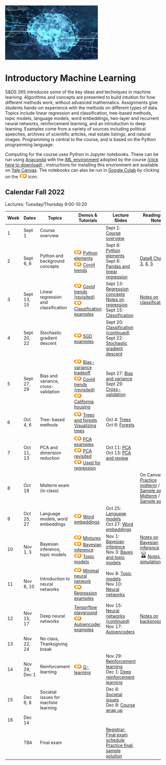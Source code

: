 <head>
  <title> Introductory Machine Learning </title>
  <link rel="stylesheet" href="theme/css/main.css" />
  <link rel="shortcut icon" type="image/x-icon" href="favicon.ico?">
</head>


![neuro-datascience](./data-neuroscience.jpg)


Introductory Machine Learning
====

S&DS 265 introduces some of the key ideas and techniques in machine learning. Algorithms and concepts are presented to build intuition for how different methods work, without advanced mathematics. Assignments give students hands-on experience with the methods on different types of data. Topics include linear regression and classification, tree-based methods, topic models, language models, word embeddings, two-layer and recurrent neural networks, reinforcement learning, and an introduction to deep learning. Examples come from a variety of sources including political speeches, archives of scientific articles, real estate listings, and natural images. Programming is central to the course, and is based on the Python programming language.

Computing for the course uses Python in Jupyter notebooks. These can be run using [Anaconda](https://www.anaconda.com/products/individual) with the [iML environment](https://raw.githubusercontent.com/YData123/sds265-fa22/master/env/iml_env.yml) adopted by the course <a href="https://raw.githubusercontent.com/YData123/sds265-fa22/master/env/iml_env.zip" download>(click here to download)</a>
; instructions for installing this environment are available on [Yale Canvas](https://canvas.yale.edu).  The notebooks can also be run in [Google Colab](https://colab.research.google.com) by clicking on the [<img width="25" src="colab.svg">](https://colab.research.google.com) icon.



Calendar Fall 2022
---
Lectures: Tuesday/Thursday 9:00-10:20


 Week | Dates |  Topics | Demos & Tutorials | Lecture Slides | Readings and Notes | Assignments & Exams 
----------- | ----------- | ------------- | ------------ | ------------- | ----------- | ------------
1 | Sept 1  |     Course overview | | Sept 1: [Course overview](https://github.com/YData123/sds265-fa22/raw/master/lectures/lecture-sept-02.pdf) |
2 | Sept 6, 8 |    Python and background concepts |  [<img width="25" src="colab.svg">](https://colab.research.google.com/github/YData123/sds265-fa22/blob/master/demos/python/python-elements.ipynb) [Python elements](https://github.com/YData123/sds265-fa22/raw/master/demos/python/python-elements.zip)  <br>  [<img width="25" src="colab.svg">](https://colab.research.google.com/github/YData123/sds265-fa22/blob/master/demos/covid-trends/covid-trends.ipynb) [Covid trends](https://github.com/YData123/sds265-fa22/raw/master/demos/covid-trends/covid-trends.zip) <br> | Sept 6: [Python elements](https://github.com/YData123/sds265-fa22/raw/master/lectures/lecture-sept-07.pdf) <br> Sept 8: [Pandas and linear regression](https://github.com/YData123/sds265-fa22/raw/master/lectures/lecture-sept-09.pdf) | [Data8 Chapters 3](https://www.inferentialthinking.com/chapters/03/programming-in-python.html), [4](https://www.inferentialthinking.com/chapters/04/Data_Types.html), [5](https://www.inferentialthinking.com/chapters/05/Sequences.html) | Thu: [Quiz 1](https://yale.instructure.com/courses/79950/quizzes) | 
3 | Sept 13, 15 | Linear regression and classification | [<img width="25" src="colab.svg">](https://colab.research.google.com/github/YData123/sds265-fa22/blob/master/demos/covid-trends/covid-trends-revisited.ipynb) [Covid trends (revisited)](https://github.com/YData123/sds265-fa22/raw/master/demos/covid-trends/covid-trends-revisited.zip)  <br> [<img width="25" src="colab.svg">](https://colab.research.google.com/github/YData123/sds265-fa22/blob/master/demos/classification/classification.ipynb) [Classification examples](https://github.com/YData123/sds265-fa22/raw/master/demos/classification/classification.zip)  |  Sept 13: [Regression concepts](https://github.com/YData123/sds265-fa22/raw/master/lectures/lecture-sept-14.pdf) <br> [Notes on regression](https://github.com/YData123/sds265-fa22/raw/master/notes/linear_regression.pdf) <br> Sept 15: [Classification](https://github.com/YData123/sds265-fa22/raw/master/lectures/lecture-sept-16.pdf) | [Notes on classification](https://github.com/YData123/sds265-fa22/raw/master/notes/linear_classification.pdf) |  Thu: [<img width="25" src="colab.svg">](https://colab.research.google.com/github/YData123/sds265-fa22/blob/master/assignments/assn1/assn1.ipynb) [Assn1 out](https://github.com/YData123/sds265-fa22/raw/master/assignments/assn1/assn1.zip)  
4 | Sept 20, 22 | Stochastic gradient descent | [<img width="25" src="colab.svg">](https://colab.research.google.com/github/YData123/sds265-fa22/blob/master/demos/sgd/sgd.ipynb) [SGD examples](https://github.com/YData123/sds265-fa22/raw/master/demos/sgd/sgd.zip)  |  Sept 20: [Classification (continued)](https://github.com/YData123/sds265-fa22/raw/master/lectures/lecture-sept-21.pdf) <br> Sept 22: [Stochastic gradient descent](https://github.com/YData123/sds265-fa22/raw/master/lectures/lecture-sept-23.pdf) || Thu: [Quiz 2](https://yale.instructure.com/courses/79950/quizzes) <br>  | 
5 | Sept 27, 29 | Bias and variance, cross-validation | [<img width="25" src="colab.svg">](https://colab.research.google.com/github/YData123/sds265-fa22/blob/master/demos/bias-variance/bias-variance.ipynb)  [Bias-variance tradeoff](https://github.com/YData123/sds265-fa22/raw/master/demos/bias-variance/bias-variance.zip) <br> [<img width="25" src="colab.svg">](https://colab.research.google.com/github/YData123/sds265-fa22/blob/master/demos/covid-trends-bias-variance/covid-trends-bias-variance.ipynb)  [Covid trends (revisited)](https://github.com/YData123/sds265-fa22/raw/master/demos/covid-trends-bias-variance/covid-trends-bias-variance.zip) <br> [<img width="25" src="colab.svg">](https://colab.research.google.com/github/YData123/sds265-fa22/blob/master/demos/cross-validation/california-housing.ipynb) [California housing](https://github.com/YData123/sds265-fa22/raw/master/demos/cross-validation/california-housing.zip) | Sept 27: [Bias and variance](https://github.com/YData123/sds265-fa22/raw/master/lectures/lecture-sept-28.pdf) <br> Sept 29: [Cross-validation](https://github.com/YData123/sds265-fa22/raw/master/lectures/lecture-sept-30.pdf) | | Thu: Assn 1 in <br> [<img width="25" src="colab.svg">](https://colab.research.google.com/github/YData123/sds265-fa22/blob/master/assignments/assn2/assn2.ipynb) [Assn2 out](https://github.com/YData123/sds265-fa22/raw/master/assignments/assn2/assn2.zip) |
6 | Oct 4, 6 | Tree-based methods | [<img width="25" src="colab.svg">](https://colab.research.google.com/github/YData123/sds265-fa22/blob/master/demos/trees/trees.ipynb) [Trees and forests](https://github.com/YData123/sds265-fa22/raw/master/demos/trees/trees.zip)  <br> [Visualizing trees](http://www.r2d3.us/visual-intro-to-machine-learning-part-1/) |   Oct 4: [Trees](https://github.com/YData123/sds265-fa22/raw/master/lectures/lecture-oct-5.pdf) <br> Oct 6: [Forests](https://github.com/YData123/sds265-fa22/raw/master/lectures/lecture-oct-7.pdf) | | Thu: [Quiz 3](https://yale.instructure.com/courses/79950/quizzes) <br>  |
7 | Oct 11, 13 | PCA and dimension reduction | [<img width="25" src="colab.svg">](https://colab.research.google.com/github/YData123/sds265-fa22/blob/master/demos/pca/pca.ipynb) [PCA examples](https://github.com/YData123/sds265-fa22/raw/master/demos/pca/pca.zip) <br> [<img width="25" src="colab.svg">](https://colab.research.google.com/github/YData123/sds265-fa22/blob/master/demos/pca/pca-demo2.ipynb) [PCA revisited](https://github.com/YData123/sds265-fa22/raw/master/demos/pca/pca-demo2.zip) <br> [<img width="25" src="colab.svg">](https://colab.research.google.com/github/YData123/sds265-fa22/blob/master/demos/pca/iris-pca.ipynb) [Used for regression](https://github.com/YData123/sds265-fa22/raw/master/demos/pca/iris-pca.zip)  | Oct 11: [PCA](https://github.com/YData123/sds265-fa22/raw/master/lectures/lecture-oct-12.pdf) <br> Oct 13: [PCA and review](https://github.com/YData123/sds265-fa22/raw/master/lectures/lecture-oct-14.pdf) ||  Thu: Assn 2 in <br> [<img width="25" src="colab.svg">](https://colab.research.google.com/github/YData123/sds265-fa22/blob/master/assignments/assn3/assn3.ipynb) [Assn3 out](https://github.com/YData123/sds265-fa22/raw/master/assignments/assn3/assn3.zip) 
8 | Oct 18  |  Midterm exam (in class) |  |   | On Canvas: <br> [Practice midterm](https://yale.instructure.com/files/5523848/) / [Sample soln](https://yale.instructure.com/files/5524989/) <br> [Midterm](https://yale.instructure.com/files/5618411/) / [Sample soln](https://yale.instructure.com/files/5618410/)
9 | Oct 25, 27 | Language models, word embeddings | [<img width="25" src="colab.svg">](https://colab.research.google.com/github/YData123/sds265-fa22/blob/master/demos/embeddings/embeddings.ipynb) [Word embeddings](https://github.com/YData123/sds265-fa22/raw/master/demos/embeddings/embeddings.zip) |  Oct 25: [Language models](https://github.com/YData123/sds265-fa22/raw/master/lectures/lecture-oct-26.pdf) <br> Oct 27: [Word embeddings](https://github.com/YData123/sds265-fa22/raw/master/lectures/lecture-oct-28.pdf) || Thu: Assn 3 in <br> [<img width="25" src="colab.svg">](https://colab.research.google.com/github/YData123/sds265-fa22/blob/master/assignments/assn4/assn4.ipynb) [Assn4 out](https://github.com/YData123/sds265-fa22/raw/master/assignments/assn4/assn4.zip) 
10 | Nov 1, 3 | Bayesian inference, topic models | [<img width="25" src="colab.svg">](https://colab.research.google.com/github/YData123/sds265-fa22/blob/master/demos/bayes/mix.ipynb) [Mixtures](https://github.com/YData123/sds265-fa22/raw/master/demos/bayes/mix.zip) <br> [<img width="25" src="colab.svg">](https://colab.research.google.com/github/YData123/sds265-fa22/blob/master/demos/bayes/bayes.ipynb) [Bayesian inference](https://github.com/YData123/sds265-fa22/raw/master/demos/bayes/bayes.zip) <br> [<img width="25" src="colab.svg">](https://colab.research.google.com/github/YData123/sds265-fa22/blob/master/demos/topic-models/topic-models.ipynb) [Topic models](https://github.com/YData123/sds265-fa22/raw/master/demos/topic-models/topic-models.zip)  |    Nov 1: [Bayesian inference](https://github.com/YData123/sds265-fa22/raw/master/lectures/lecture-nov-2.pdf) <br> Nov 3: [Bayes and topic models](https://github.com/YData123/sds265-fa22/raw/master/lectures/lecture-nov-4.pdf) | [Notes on Bayesian inference](https://github.com/YData123/sds265-fa22/raw/master/notes/bayes-notes.pdf) <br> <img width="25" src="scream.png">[Notes on simulation](https://github.com/YData123/sds265-fa22/raw/master/notes/simulation.pdf) | Thu: [Quiz 4]()
11 | Nov 8, 10 | Introduction to neural networks | [<img width="25" src="colab.svg">](https://colab.research.google.com/github/YData123/sds265-fa22/blob/master/demos/neural-nets/neural-nets.ipynb) [Minimal neural network](https://github.com/YData123/sds265-fa22/raw/master/demos/neural-nets/neural-nets.zip) <br> [<img width="25" src="colab.svg">](https://colab.research.google.com/github/YData123/sds265-fa22/blob/master/demos/neural-nets/neural-nets-regress.ipynb) [Regression examples](https://github.com/YData123/sds265-fa22/raw/master/demos/neural-nets/neural-nets-regress.zip)  |    Nov 8: [Topic models](https://github.com/YData123/sds265-fa22/raw/master/lectures/lecture-nov-09.pdf) <br> Nov 10: [Neural networks](https://github.com/YData123/sds265-fa22/raw/master/lectures/lecture-nov-11.pdf) | | Thu: Assn 4 in <br> [<img width="25" src="colab.svg">](https://colab.research.google.com/github/YData123/sds265-fa22/blob/master/assignments/assn5/assn5.ipynb) [Assn5 out](https://github.com/YData123/sds265-fa22/raw/master/assignments/assn5/assn5.zip) 
12 | Nov 15, 17 | Deep neural networks | [Tensorflow playground](https://playground.tensorflow.org/) <br> [<img width="25" src="colab.svg">](https://colab.research.google.com/github/YData123/sds265-fa22/blob/master/demos/deep-nets/deep-nets.ipynb) [Autoencoder examples](https://github.com/YData123/sds265-fa22/raw/master/demos/deep-nets/deep-nets.zip)  |   Nov 15: [Neural networks (continued)](https://github.com/YData123/sds265-fa22/raw/master/lectures/lecture-nov-16.pdf)  Nov 17: [Autoencoders](https://github.com/YData123/sds265-fa22/raw/master/lectures/lecture-nov-18.pdf) | [Notes on backpropagation](https://github.com/YData123/sds265-fa22/raw/master/notes/backprop.pdf) | Thu: [Quiz 5]()
13 | Nov 22, 24 | No class, Thanksgiving break | <!--[<img width="25" src="colab.svg">]()--> |  |
14 | Nov 29, Dec 1 | Reinforcement learning | [<img width="25" src="colab.svg">](https://colab.research.google.com/github/YData123/sds265-fa22/blob/master/demos/reinforcement-learning/reinforcement-learning.ipynb) [Q-learning](https://github.com/YData123/sds265-fa22/raw/master/demos/reinforcement-learning/reinforcement-learning.zip) |  Nov 29: [Reinforcement learning](https://github.com/YData123/sds265-fa22/raw/master/lectures/lecture-nov-30.pdf) <br> Dec 1: [Deep reinforcement learning](https://github.com/YData123/sds265-fa22/raw/master/lectures/lecture-dec-02.pdf) | | Thu: Assn 5 in <br> [<img width="25" src="colab.svg">](https://colab.research.google.com/github/YData123/sds265-fa22/blob/master/assignments/assn6/assn6.ipynb) [Assn 6 out](https://github.com/YData123/sds265-fa22/raw/master/assignments/assn7/assn7.zip) 
15 | Dec 6, 8 | Societal issues for machine learning  | |  Dec 6: [Societal issues](https://github.com/YData123/sds265-fa22/raw/master/lectures/lecture-dec-07.pdf) <br> Dec 8: [Course wrap up](https://github.com/YData123/sds265-fa22/raw/master/lectures/lecture-dec-09.pdf) | | <!--[<img width="25" src="colab.svg">]()-->  Thu: [Quiz 6]()
16 | Dec 14  | | | | | Thu: Assn 6 in 
|| TBA     | Final exam | | [Registrar: Final exam schedule](https://registrar.yale.edu/general-information/final-exams/) <br> [Practice final](https://yale.instructure.com/files/5804664/), [sample solution](https://yale.instructure.com/files/5810995/)
